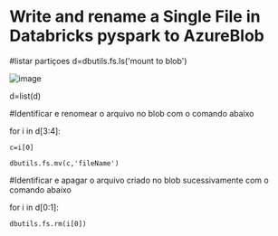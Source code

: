 # Write and rename a Single File in Databricks pyspark to AzureBlob
#listar partiçoes
d=dbutils.fs.ls('mount to blob')




![image](https://user-images.githubusercontent.com/84607692/158750752-0bf916f1-04c1-45b9-a02f-05dfd96af0ec.png)





d=list(d)


#Identificar e renomear o arquivo no blob com o comando abaixo



for i in d[3:4]:

    c=i[0]
    
    dbutils.fs.mv(c,'fileName')
    
    
    
    
    
#Identificar e apagar o arquivo criado no blob sucessivamente com o comando abaixo




for i in d[0:1]:

    dbutils.fs.rm(i[0])
